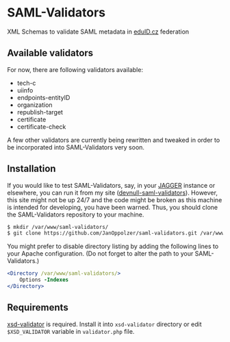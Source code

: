 # SAML-Validators
XML Schemas to validate SAML metadata in [eduID.cz][] federation

## Available validators
For now, there are following validators available:

  * tech-c
  * uiinfo
  * endpoints-entityID
  * organization
  * republish-target
  * certificate
  * certificate-check

A few other validators are currently being rewritten and tweaked in order to be incorporated into SAML-Validators very soon.

## Installation
If you would like to test SAML-Validators, say, in your [JAGGER][] instance or elsewhere, you can run it from my site ([devnull-saml-validators][]). However, this site might not be up 24/7 and the code might be broken as this machine is intended for developing, you have been warned. Thus, you should clone the SAML-Validators repository to your machine.

```bash
$ mkdir /var/www/saml-validators/
$ git clone https://github.com/JanOppolzer/saml-validators.git /var/www/saml-validators/
```

You might prefer to disable directory listing by adding the following lines to your Apache configuration. (Do not forget to alter the path to your SAML-Validators.)

```apache
<Directory /var/www/saml-validators/>
    Options -Indexes
</Directory>
```

## Requirements
[xsd-validator][] is required. Install it into `xsd-validator` directory or edit `$XSD_VALIDATOR` variable in `validator.php` file.


[eduID.cz]: http://www.eduid.cz/
[JAGGER]: http://jagger.heanet.ie/
[devnull-saml-validators]: https://devnull.cesnet.cz/saml-validators/
[xsd-validator]: https://github.com/amouat/xsd-validator/

